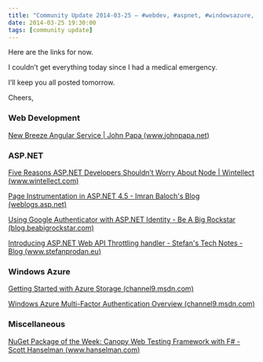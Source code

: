 ```yaml
---
title: "Community Update 2014-03-25 – #webdev, #aspnet, #windowsazure, #nuget packages of the week"
date: 2014-03-25 19:30:00
tags: [community update]
---
```


Here are the links for now.

I couldn’t get everything today since I had a medical emergency.

I’ll keep you all posted tomorrow.

Cheers,

### Web Development

[New Breeze Angular Service | John Papa (www.johnpapa.net)](http://www.johnpapa.net/new-breeze-angular-service/)

### ASP.NET

[Five Reasons ASP.NET Developers Shouldn’t Worry About Node | Wintellect (www.wintellect.com)](http://www.wintellect.com/blogs/jlane/five-reasons-asp.net-developers-shouldn%E2%80%99t-worry-about-node)

[Page Instrumentation in ASP.NET 4.5 - Imran Baloch's Blog (weblogs.asp.net)](http://weblogs.asp.net/imranbaloch/archive/2013/11/23/page-instrumentation-in-asp-net-4-5.aspx)

[Using Google Authenticator with ASP.NET Identity - Be A Big Rockstar (blog.beabigrockstar.com)](http://blog.beabigrockstar.com/using-google-authenticator-asp-net-identity/)

[Introducing ASP.NET Web API Throttling handler - Stefan's Tech Notes - Blog (www.stefanprodan.eu)](http://www.stefanprodan.eu/2013/12/asp-net-web-api-throttling-handler/)

### Windows Azure

[Getting Started with Azure Storage (channel9.msdn.com)](http://channel9.msdn.com/blogs/Cloud-and-Enterprise-Premium/Getting-Started-with-Windows-Azure-Storage)

[Windows Azure Multi-Factor Authentication Overview (channel9.msdn.com)](http://channel9.msdn.com/Blogs/Windows-Azure/WA-MFA-Overview)

### Miscellaneous 

[NuGet Package of the Week: Canopy Web Testing Framework with F# - Scott Hanselman (www.hanselman.com)](http://www.hanselman.com/blog/NuGetPackageOfTheWeekCanopyWebTestingFrameworkWithF.aspx)